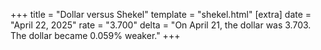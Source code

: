 +++
title = "Dollar versus Shekel"
template = "shekel.html"
[extra]
date = "April 22, 2025"
rate = "3.700"
delta = "On April 21, the dollar was 3.703. The dollar became 0.059% weaker."
+++
